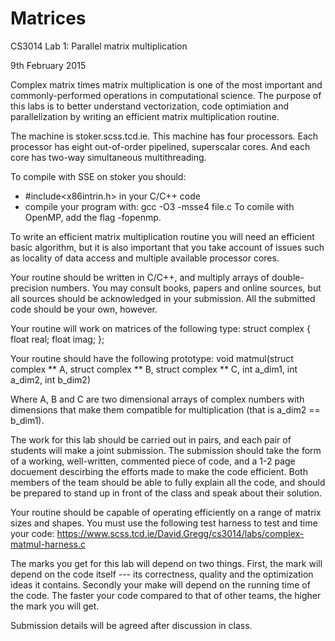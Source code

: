 # Matrices
CS3014 Lab 1: Parallel matrix multiplication

9th February 2015

Complex matrix times matrix multiplication is one of the most
important and commonly-performed operations in computational
science. The purpose of this labs is to better understand
vectorization, code optimiation and parallelization by writing an
efficient matrix multiplication routine.

The machine is stoker.scss.tcd.ie. This machine has four processors.
Each processor has eight out-of-order pipelined, superscalar cores.
And each core has two-way simultaneous multithreading.

To compile with SSE on stoker you should:
- #include<x86intrin.h> in your C/C++ code
- compile your program with: gcc -O3 -msse4 file.c
To comile with OpenMP, add the flag -fopenmp.

To write an efficient matrix multiplication routine you will need an
efficient basic algorithm, but it is also important that you take
account of issues such as locality of data access and multiple
available processor cores.

Your routine should be written in C/C++, and multiply arrays of
double-precision numbers. You may consult books, papers and online
sources, but all sources should be acknowledged in your
submission. All the submitted code should be your own, however.

Your routine will work on matrices of the following type:
struct complex {
  float real;
  float imag;
};

Your routine should have the following prototype:
void matmul(struct complex ** A, struct complex ** B,
     struct complex ** C, int a_dim1, int a_dim2, int b_dim2)

Where A, B and C are two dimensional arrays of complex numbers with
dimensions that make them compatible for multiplication (that is
a_dim2 == b_dim1).

The work for this lab should be carried out in pairs, and each pair of
students will make a joint submission. The submission should take the
form of a working, well-written, commented piece of code, and a 1-2
page docuement descirbing the efforts made to make the code
efficient. Both members of the team should be able to fully explain
all the code, and should be prepared to stand up in front of the class
and speak about their solution.

Your routine should be capable of operating efficiently on a
range of matrix sizes and shapes. You must use the following test
harness to test and time your code:
https://www.scss.tcd.ie/David.Gregg/cs3014/labs/complex-matmul-harness.c

The marks you get for this lab will depend on two things. First, the
mark will depend on the code itself --- its correctness, quality and
the optimization ideas it contains. Secondly your make will depend on
the running time of the code. The faster your code compared to that of
other teams, the higher the mark you will get.

Submission details will be agreed after discussion in class.
